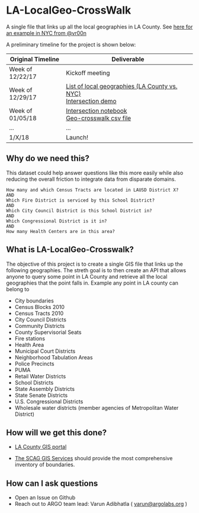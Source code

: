 # LA-LocalGeo-CrossWalk
A single file that links up all the local geographies in LA County. See [here for an example in NYC from @vr00n](https://github.com/vr00n/NYC-LocalGeo-CrossWalk)

A preliminary timeline for the project is shown below:

| Original Timeline | Deliverable |
| ------------- | ------------- |
| Week of 12/22/17 | Kickoff meeting |
| Week of 12/29/17 | [List of local geographies (LA County vs. NYC)](https://docs.google.com/spreadsheets/d/1knENEZA57BtFOr489FJA3yA8folo-5lYsNi-qiRsR74/edit#gid=0)<br>[Intersection demo](https://github.com/argo-marketplace/LA-LocalGeo-CrossWalk/blob/master/Week1_deliverable.ipynb) |
| Week of 01/05/18 | [Intersection notebook](https://github.com/argo-marketplace/LA-LocalGeo-CrossWalk/blob/master/Week2/Week2_deliverable.ipynb)<br>[Geo-crosswalk csv file](https://drive.google.com/drive/u/0/folders/1S2W_ffWTB8f-mwz96WH0E45KUPERU7HZ)
| ...| ... |
| 1/X/18 | Launch! |

## Why do we need this?

This dataset could help answer questions like this more easily while also reducing the overall friction to integrate data from disparate domains.

    How many and which Census Tracts are located in LAUSD District X?
    AND
    Which Fire District is serviced by this School District?
    AND
    Which City Council District is this School District in?
    AND
    Which Congressional District is it in?
    AND
    How many Health Centers are in this area?

## What is LA-LocalGeo-Crosswalk?

The objective of this project is to create a single GIS file that  links up the following geographies. The streth goal is to then create an API that allows anyone to query some point in LA County and retrieve all the local geographies that the point falls in. Example any point in LA county can belong to

- City boundaries
- Census Blocks 2010
- Census Tracts 2010
- City Council Districts
- Community Districts
- County Supervisorial Seats
- Fire stations
- Health Area
- Municipal Court Districts
- Neighborhood Tabulation Areas
- Police Precincts
- PUMA
- Retail Water Districts
- School Districts
- State Assembly Districts
- State Senate Districts
- U.S. Congressional Districts
- Wholesale water districts (member agencies of Metropolitan Water District)

## How will we get this done?

- [LA County GIS portal](https://egis3.lacounty.gov/dataportal/data-catalog/)

- [The SCAG GIS Services](http://gisdata.scag.ca.gov/Pages/GIS-Library.aspx) should provide the most comprehensive inventory of boundaries.

## How can I ask questions
- Open an Issue on Github
- Reach out to ARGO team lead: Varun Adibhatla ( varun@argolabs.org )
